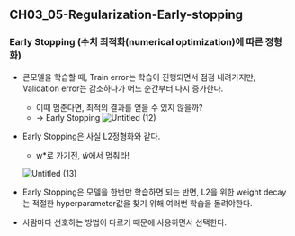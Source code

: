 ## CH03_05-Regularization-Early-stopping

### Early Stopping (수치 최적화(numerical optimization)에 따른 정형화)

- 큰모델을 학습할 때,  Train error는 학습이 진행되면서 점점 내려가지만, Validation error는 감소하다가 어느 순간부터 다시 증가한다.
    - 이때 멈춘다면, 최적의 결과를 얻을 수 있지 않을까?
    - → Early Stopping
    ![Untitled (12)](https://github.com/joony0512/Deep_Learning_Class/assets/109457820/b38d6a77-ce23-426c-9e3e-3488567bb8bb)

    
- Early Stopping은 사실 L2정형화와 같다.
    - w*로 가기전, $\tilde{w}$에서 멈춰라!
    
    ![Untitled (13)](https://github.com/joony0512/Deep_Learning_Class/assets/109457820/ddff68d0-8af8-4dd7-8bee-3a83cbc3e0db)

- Early Stopping은 모델을 한번만 학습하면 되는 반면, L2을 위한 weight decay는 적절한 hyperparameter값을 찾기 위해 여러번 학습을 돌려야한다.
- 사람마다 선호하는 방법이 다르기 때문에 사용하면서 선택한다.
